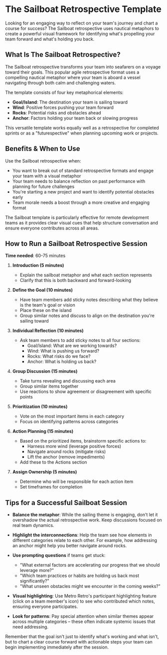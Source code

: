 # The Sailboat Retrospective Template

Looking for an engaging way to reflect on your team's journey and chart a course for success? The Sailboat retrospective uses nautical metaphors to create a powerful visual framework for identifying what's propelling your team forward and what's holding you back.

## What Is The Sailboat Retrospective?

The Sailboat retrospective transforms your team into seafarers on a voyage toward their goals. This popular agile retrospective format uses a compelling nautical metaphor where your team is aboard a vessel navigating through both calm and challenging waters.

The template consists of four key metaphorical elements:
- **Goal/Island**: The destination your team is sailing toward
- **Wind**: Positive forces pushing your team forward
- **Rocks**: Potential risks and obstacles ahead
- **Anchor**: Factors holding your team back or slowing progress

This versatile template works equally well as a retrospective for completed sprints or as a "futurespective" when planning upcoming work or projects.

## Benefits & When to Use

Use the Sailboat retrospective when:
- You want to break out of standard retrospective formats and engage your team with a visual metaphor
- Your team needs to balance reflection on past performance with planning for future challenges
- You're starting a new project and want to identify potential obstacles early
- Team morale needs a boost through a more creative and engaging format

The Sailboat template is particularly effective for remote development teams as it provides clear visual cues that help structure conversation and ensure everyone contributes across all areas.

## How to Run a Sailboat Retrospective Session

**Time needed**: 60-75 minutes

1. **Introduction (5 minutes)**
   - Explain the sailboat metaphor and what each section represents
   - Clarify that this is both backward and forward-looking

2. **Define the Goal (10 minutes)**
   - Have team members add sticky notes describing what they believe is the team's goal or vision
   - Place these on the island
   - Group similar notes and discuss to align on the destination you're sailing toward

3. **Individual Reflection (10 minutes)**
   - Ask team members to add sticky notes to all four sections:
     - Goal/Island: What are we working towards?
     - Wind: What is pushing us forward?
     - Rocks: What risks do we face?
     - Anchor: What is holding us back?

4. **Group Discussion (15 minutes)**
   - Take turns revealing and discussing each area
   - Group similar items together
   - Use reactions to show agreement or disagreement with specific points

5. **Prioritization (10 minutes)**
   - Vote on the most important items in each category
   - Focus on identifying patterns across categories

6. **Action Planning (15 minutes)**
   - Based on the prioritized items, brainstorm specific actions to:
     - Harness more wind (leverage positive forces)
     - Navigate around rocks (mitigate risks)
     - Lift the anchor (remove impediments)
   - Add these to the Actions section

7. **Assign Ownership (5 minutes)**
   - Determine who will be responsible for each action item
   - Set timeframes for completion

## Tips for a Successful Sailboat Session

- **Balance the metaphor**: While the sailing theme is engaging, don't let it overshadow the actual retrospective work. Keep discussions focused on real team dynamics.

- **Highlight the interconnections**: Help the team see how elements in different categories relate to each other. For example, how addressing an anchor might help you better navigate around rocks.

- **Use prompting questions** if teams get stuck:
  - "What external factors are accelerating our progress that we should leverage more?"
  - "Which team practices or habits are holding us back most significantly?"
  - "What unseen obstacles might we encounter in the coming weeks?"

- **Visual highlighting**: Use Metro Retro's participant highlighting feature (click on a team member's icon) to see who contributed which notes, ensuring everyone participates.

- **Look for patterns**: Pay special attention when similar themes appear across multiple categories – these often indicate systemic issues that need addressing.

Remember that the goal isn't just to identify what's working and what isn't, but to chart a clear course forward with actionable steps your team can begin implementing immediately after the session.